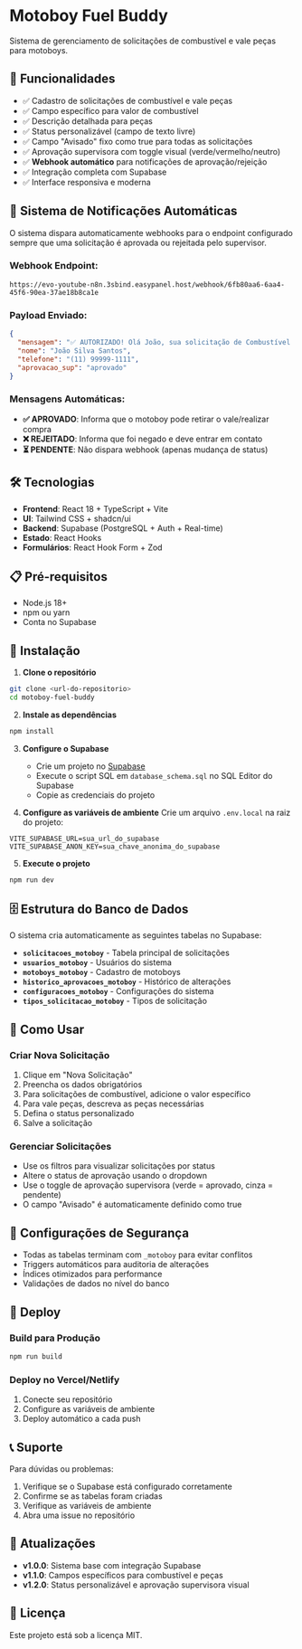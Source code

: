# Motoboy Fuel Buddy

Sistema de gerenciamento de solicitações de combustível e vale peças para motoboys.

## 🚀 Funcionalidades

- ✅ Cadastro de solicitações de combustível e vale peças
- ✅ Campo específico para valor de combustível
- ✅ Descrição detalhada para peças
- ✅ Status personalizável (campo de texto livre)
- ✅ Campo "Avisado" fixo como true para todas as solicitações
- ✅ Aprovação supervisora com toggle visual (verde/vermelho/neutro)
- ✅ **Webhook automático** para notificações de aprovação/rejeição
- ✅ Integração completa com Supabase
- ✅ Interface responsiva e moderna

## 🔔 **Sistema de Notificações Automáticas**

O sistema dispara automaticamente webhooks para o endpoint configurado sempre que uma solicitação é aprovada ou rejeitada pelo supervisor.

### **Webhook Endpoint:**
```
https://evo-youtube-n8n.3sbind.easypanel.host/webhook/6fb80aa6-6aa4-45f6-90ea-37ae18b8ca1e
```

### **Payload Enviado:**
```json
{
  "mensagem": "✅ AUTORIZADO! Olá João, sua solicitação de Combustível no valor de R$ 80.00 foi APROVADA pelo supervisor. Você pode retirar o vale ou realizar a compra.",
  "nome": "João Silva Santos",
  "telefone": "(11) 99999-1111",
  "aprovacao_sup": "aprovado"
}
```

### **Mensagens Automáticas:**
- **✅ APROVADO**: Informa que o motoboy pode retirar o vale/realizar compra
- **❌ REJEITADO**: Informa que foi negado e deve entrar em contato
- **⏳ PENDENTE**: Não dispara webhook (apenas mudança de status)

## 🛠️ Tecnologias

- **Frontend**: React 18 + TypeScript + Vite
- **UI**: Tailwind CSS + shadcn/ui
- **Backend**: Supabase (PostgreSQL + Auth + Real-time)
- **Estado**: React Hooks
- **Formulários**: React Hook Form + Zod

## 📋 Pré-requisitos

- Node.js 18+ 
- npm ou yarn
- Conta no Supabase

## 🔧 Instalação

1. **Clone o repositório**
```bash
git clone <url-do-repositorio>
cd motoboy-fuel-buddy
```

2. **Instale as dependências**
```bash
npm install
```

3. **Configure o Supabase**
   - Crie um projeto no [Supabase](https://supabase.com)
   - Execute o script SQL em `database_schema.sql` no SQL Editor do Supabase
   - Copie as credenciais do projeto

4. **Configure as variáveis de ambiente**
   Crie um arquivo `.env.local` na raiz do projeto:
```env
VITE_SUPABASE_URL=sua_url_do_supabase
VITE_SUPABASE_ANON_KEY=sua_chave_anonima_do_supabase
```

5. **Execute o projeto**
```bash
npm run dev
```

## 🗄️ Estrutura do Banco de Dados

O sistema cria automaticamente as seguintes tabelas no Supabase:

- **`solicitacoes_motoboy`** - Tabela principal de solicitações
- **`usuarios_motoboy`** - Usuários do sistema
- **`motoboys_motoboy`** - Cadastro de motoboys
- **`historico_aprovacoes_motoboy`** - Histórico de alterações
- **`configuracoes_motoboy`** - Configurações do sistema
- **`tipos_solicitacao_motoboy`** - Tipos de solicitação

## 📱 Como Usar

### Criar Nova Solicitação
1. Clique em "Nova Solicitação"
2. Preencha os dados obrigatórios
3. Para solicitações de combustível, adicione o valor específico
4. Para vale peças, descreva as peças necessárias
5. Defina o status personalizado
6. Salve a solicitação

### Gerenciar Solicitações
- Use os filtros para visualizar solicitações por status
- Altere o status de aprovação usando o dropdown
- Use o toggle de aprovação supervisora (verde = aprovado, cinza = pendente)
- O campo "Avisado" é automaticamente definido como true

## 🔐 Configurações de Segurança

- Todas as tabelas terminam com `_motoboy` para evitar conflitos
- Triggers automáticos para auditoria de alterações
- Índices otimizados para performance
- Validações de dados no nível do banco

## 🚀 Deploy

### Build para Produção
```bash
npm run build
```

### Deploy no Vercel/Netlify
1. Conecte seu repositório
2. Configure as variáveis de ambiente
3. Deploy automático a cada push

## 📞 Suporte

Para dúvidas ou problemas:
1. Verifique se o Supabase está configurado corretamente
2. Confirme se as tabelas foram criadas
3. Verifique as variáveis de ambiente
4. Abra uma issue no repositório

## 🔄 Atualizações

- **v1.0.0**: Sistema base com integração Supabase
- **v1.1.0**: Campos específicos para combustível e peças
- **v1.2.0**: Status personalizável e aprovação supervisora visual

## 📄 Licença

Este projeto está sob a licença MIT.
